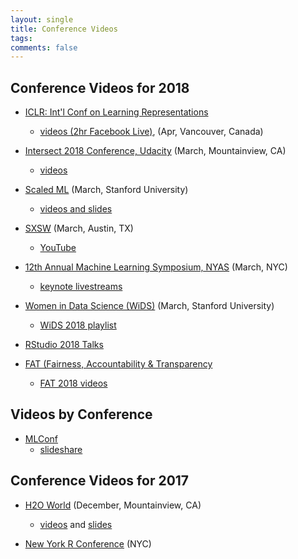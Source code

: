 ```yaml
---
layout: single
title: Conference Videos
tags: 
comments: false
---
```


## Conference Videos for 2018

* [ICLR: Int'l Conf on Learning Representations](https://iclr.cc)
  - [videos (2hr Facebook Live)](https://www.facebook.com/iclr.cc/videos/2123114954384226/), (Apr, Vancouver, Canada)

* [Intersect 2018 Conference, Udacity](https://www.udacity.com/intersect) (March, Mountainview, CA)
  - [videos](https://www.youtube.com/watch?v=iq0GQy4-0XY&list=PLAwxTw4SYaPnx-iemVLvedeuc2pUazOUj)
  
* [Scaled ML](http://scaledml.org) (March, Stanford University)
  - [videos and slides](https://www.matroid.com/blog/post/slides-and-videos-from-scaledml-2018)
  
* [SXSW](https://www.sxsw.com/news/2017/sxsw-2018-dates/) (March, Austin, TX)
  - [YouTube](https://www.youtube.com/results?search_query=sxsw+2018)
  
* [12th Annual Machine Learning Symposium, NYAS](https://www.nyas.org/events/2018/12th-annual-machine-learning-symposium/) (March, NYC)
  - [keynote livestreams](https://livestream.com/newyorkacademyofsciences)

* [Women in Data Science (WiDS)](http://www.widsconference.org/about1.html) (March, Stanford University) 
  - [WiDS 2018 playlist](https://www.youtube.com/playlist?list=PLn62CdVLnT-ehGV9_cv1VX2SfZI_Suu7r&disable_polymer=true)

* [RStudio 2018 Talks](https://www.rstudio.com/resources/videos/rstudioconf-2018-talks/)

* [FAT (Fairness, Accountability & Transparency](https://fatconference.org)
  - [FAT 2018 videos](https://www.youtube.com/channel/UCs16j6ot-CYq-ZqYpO-vqMg/videos)


## Videos by Conference
* [MLConf](https://www.youtube.com/channel/UCjeM1xxYb_37bZfyparLS3Q/feed)
  - [slideshare](https://www.slideshare.net/SessionsEvents/presentations)

## Conference Videos for 2017
* [H2O World](http://h2oworld.h2o.ai) (December, Mountainview, CA)
  - [videos](https://www.youtube.com/playlist?list=PLNtMya54qvOHQs2ZmV-pPSW_etMUykE0_) and [slides](https://www.slideshare.net/0xdata/presentations)

* [New York R Conference](https://www.rstats.nyc/2017/) (NYC)

